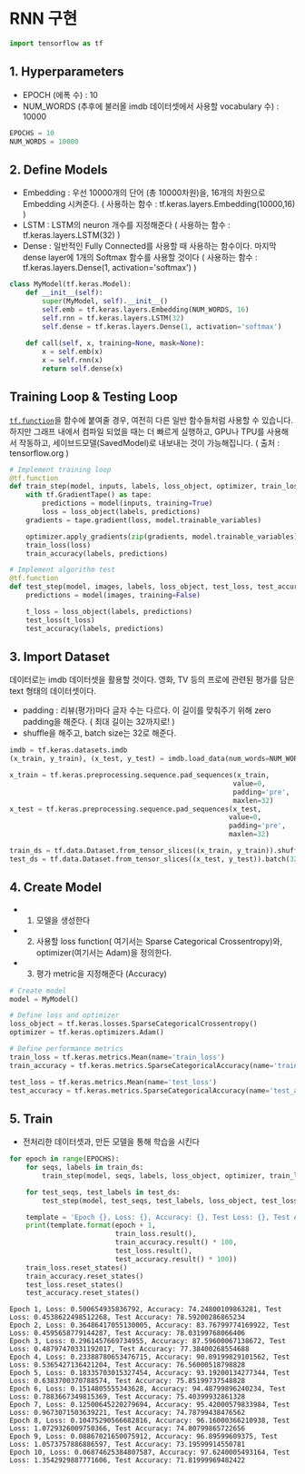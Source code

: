 # RNN 구현


```python
import tensorflow as tf
```

## 1. Hyperparameters

- EPOCH (에폭 수) : 10 
- NUM_WORDS (추후에 불러올 imdb 데이터셋에서 사용할 vocabulary 수) : 10000


```python
EPOCHS = 10
NUM_WORDS = 10000
```



## 2. Define Models

- Embedding : 우선 10000개의 단어 (총 10000차원)을, 16개의 차원으로 Embedding 시켜준다. 
  ( 사용하는 함수 : tf.keras.layers.Embedding(10000,16) )
- LSTM : LSTM의 neuron 개수를 지정해준다
  ( 사용하는 함수 : tf.keras.layers.LSTM(32) )
- Dense : 일반적인 Fully Connected를 사용할 때 사용하는 함수이다. 마지막 dense layer에 1개의 Softmax 함수를 사용할 것이다
  ( 사용하는 함수 : tf.keras.layers.Dense(1, activation='softmax') )


```python
class MyModel(tf.keras.Model):
    def __init__(self):
        super(MyModel, self).__init__()
        self.emb = tf.keras.layers.Embedding(NUM_WORDS, 16)
        self.rnn = tf.keras.layers.LSTM(32)
        self.dense = tf.keras.layers.Dense(1, activation='softmax')
        
    def call(self, x, training=None, mask=None):
        x = self.emb(x)
        x = self.rnn(x)
        return self.dense(x)
```



## Training Loop & Testing Loop

[`tf.function`](https://www.tensorflow.org/api_docs/python/tf/function?hl=ko)을 함수에 붙여줄 경우, 여전히 다른 일반 함수들처럼 사용할 수 있습니다. 하지만 그래프 내에서 컴파일 되었을 때는 더 빠르게 실행하고, GPU나 TPU를 사용해서 작동하고, 세이브드모델(SavedModel)로 내보내는 것이 가능해집니다. ( 출처 : tensorflow.org )


```python
# Implement training loop
@tf.function
def train_step(model, inputs, labels, loss_object, optimizer, train_loss, train_accuracy):
    with tf.GradientTape() as tape:
        predictions = model(inputs, training=True)
        loss = loss_object(labels, predictions)
    gradients = tape.gradient(loss, model.trainable_variables)

    optimizer.apply_gradients(zip(gradients, model.trainable_variables))
    train_loss(loss)
    train_accuracy(labels, predictions)

# Implement algorithm test
@tf.function
def test_step(model, images, labels, loss_object, test_loss, test_accuracy):
    predictions = model(images, training=False)

    t_loss = loss_object(labels, predictions)
    test_loss(t_loss)
    test_accuracy(labels, predictions)
```



## 3. Import Dataset

데이터로는 imdb 데이터셋을 활용할 것이다. 영화, TV 등의 프로에 관련된 평가를 담은 text 형태의 데이터셋이다.

- padding : 리뷰(평가)마다 글자 수는 다르다. 이 길이를 맞춰주기 위해 zero padding을 해준다. 
  ( 최대 길이는 32까지로! )
- shuffle을 해주고, batch size는 32로 해준다.

```python
imdb = tf.keras.datasets.imdb
(x_train, y_train), (x_test, y_test) = imdb.load_data(num_words=NUM_WORDS)

x_train = tf.keras.preprocessing.sequence.pad_sequences(x_train,
                                                       value=0,
                                                       padding='pre',
                                                       maxlen=32)
x_test = tf.keras.preprocessing.sequence.pad_sequences(x_test,
                                                      value=0,
                                                      padding='pre',
                                                      maxlen=32)

train_ds = tf.data.Dataset.from_tensor_slices((x_train, y_train)).shuffle(10000).batch(32)
test_ds = tf.data.Dataset.from_tensor_slices((x_test, y_test)).batch(32)
```






## 4. Create Model
- 1) 모델을 생성한다
- 2) 사용할 loss function( 여기서는 Sparse Categorical Crossentropy)와, optimizer(여기서는 Adam)을 정의한다.
- 3) 평가 metric을 지정해준다 (Accuracy)


```python
# Create model
model = MyModel()

# Define loss and optimizer
loss_object = tf.keras.losses.SparseCategoricalCrossentropy()
optimizer = tf.keras.optimizers.Adam()

# Define performance metrics
train_loss = tf.keras.metrics.Mean(name='train_loss')
train_accuracy = tf.keras.metrics.SparseCategoricalAccuracy(name='train_accuracy')

test_loss = tf.keras.metrics.Mean(name='test_loss')
test_accuracy = tf.keras.metrics.SparseCategoricalAccuracy(name='test_accuracy')
```



## 5. Train

- 전처리한 데이터셋과, 만든 모델을 통해 학습을 시킨다


```python
for epoch in range(EPOCHS):
    for seqs, labels in train_ds:
        train_step(model, seqs, labels, loss_object, optimizer, train_loss, train_accuracy)

    for test_seqs, test_labels in test_ds:
        test_step(model, test_seqs, test_labels, loss_object, test_loss, test_accuracy)

    template = 'Epoch {}, Loss: {}, Accuracy: {}, Test Loss: {}, Test Accuracy: {}'
    print(template.format(epoch + 1,
                          train_loss.result(),
                          train_accuracy.result() * 100,
                          test_loss.result(),
                          test_accuracy.result() * 100))
    train_loss.reset_states()
    train_accuracy.reset_states()
    test_loss.reset_states()
    test_accuracy.reset_states()
```

    Epoch 1, Loss: 0.500654935836792, Accuracy: 74.24800109863281, Test Loss: 0.4538622498512268, Test Accuracy: 78.59200286865234
    Epoch 2, Loss: 0.36486417055130005, Accuracy: 83.76799774169922, Test Loss: 0.4595658779144287, Test Accuracy: 78.03199768066406
    Epoch 3, Loss: 0.2961457669734955, Accuracy: 87.59600067138672, Test Loss: 0.48797470331192017, Test Accuracy: 77.38400268554688
    Epoch 4, Loss: 0.23388780653476715, Accuracy: 90.89199829101562, Test Loss: 0.5365427136421204, Test Accuracy: 76.56000518798828
    Epoch 5, Loss: 0.18335703015327454, Accuracy: 93.19200134277344, Test Loss: 0.6383700370788574, Test Accuracy: 75.85199737548828
    Epoch 6, Loss: 0.1514805555343628, Accuracy: 94.48799896240234, Test Loss: 0.7883667349815369, Test Accuracy: 75.40399932861328
    Epoch 7, Loss: 0.12500645220279694, Accuracy: 95.42000579833984, Test Loss: 0.9673071503639221, Test Accuracy: 74.78799438476562
    Epoch 8, Loss: 0.10475290566682816, Accuracy: 96.16000366210938, Test Loss: 1.0729326009750366, Test Accuracy: 74.80799865722656
    Epoch 9, Loss: 0.08867021650075912, Accuracy: 96.89599609375, Test Loss: 1.0573757886886597, Test Accuracy: 73.19599914550781
    Epoch 10, Loss: 0.06874625384807587, Accuracy: 97.6240005493164, Test Loss: 1.3542929887771606, Test Accuracy: 71.81999969482422


